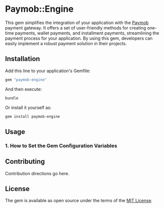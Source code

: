 # Paymob::Engine
This gem simplifies the integration of your application with the [Paymob](https://paymob.com/) payment gateway. It offers a set of user-friendly methods for creating one-time payments, wallet payments, and installment payments, streamlining the payment process for your application. By using this gem, developers can easily implement a robust payment solution in their projects.

## Installation
Add this line to your application's Gemfile:

```ruby
gem "paymob-engine"
```

And then execute:
```bash
bundle
```

Or install it yourself as:
```bash
gem install paymob-engine
```

## Usage
### 1. How to Set the Gem Configuration Variables



## Contributing
Contribution directions go here.

## License
The gem is available as open source under the terms of the [MIT License](https://opensource.org/licenses/MIT).

